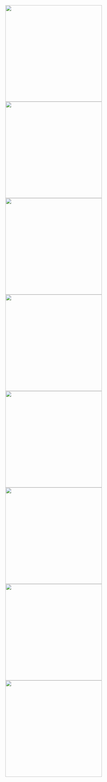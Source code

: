 [<img src="https://raw.githubusercontent.com/xavrr/test/master//VideotexPages/.thumbnails/thumbnails/E.BIG.APPLE.png.png" width="300">](http://212.47.238.202/minitel/minitel-loader.html?url=https://raw.githubusercontent.com/xavrr/test/master//VideotexPages/.thumbnails/E.BIG.APPLE.png.png)<BR>
[<img src="https://raw.githubusercontent.com/xavrr/test/master//VideotexPages/.thumbnails/thumbnails/E.BIG.DEBUT.png.png" width="300">](http://212.47.238.202/minitel/minitel-loader.html?url=https://raw.githubusercontent.com/xavrr/test/master//VideotexPages/.thumbnails/E.BIG.DEBUT.png.png)<BR>
[<img src="https://raw.githubusercontent.com/xavrr/test/master//VideotexPages/.thumbnails/thumbnails/E.BIG.SCREEN2.png.png" width="300">](http://212.47.238.202/minitel/minitel-loader.html?url=https://raw.githubusercontent.com/xavrr/test/master//VideotexPages/.thumbnails/E.BIG.SCREEN2.png.png)<BR>
[<img src="https://raw.githubusercontent.com/xavrr/test/master//VideotexPages/.thumbnails/thumbnails/E.BIG.SCREEN_.png.png" width="300">](http://212.47.238.202/minitel/minitel-loader.html?url=https://raw.githubusercontent.com/xavrr/test/master//VideotexPages/.thumbnails/E.BIG.SCREEN_.png.png)<BR>
[<img src="https://raw.githubusercontent.com/xavrr/test/master//VideotexPages/.thumbnails/thumbnails/E.GILBERT1.png.png" width="300">](http://212.47.238.202/minitel/minitel-loader.html?url=https://raw.githubusercontent.com/xavrr/test/master//VideotexPages/.thumbnails/E.GILBERT1.png.png)<BR>
[<img src="https://raw.githubusercontent.com/xavrr/test/master//VideotexPages/.thumbnails/thumbnails/E.GILBERT2.png.png" width="300">](http://212.47.238.202/minitel/minitel-loader.html?url=https://raw.githubusercontent.com/xavrr/test/master//VideotexPages/.thumbnails/E.GILBERT2.png.png)<BR>
[<img src="https://raw.githubusercontent.com/xavrr/test/master//VideotexPages/.thumbnails/thumbnails/E.GILBERT3.png.png" width="300">](http://212.47.238.202/minitel/minitel-loader.html?url=https://raw.githubusercontent.com/xavrr/test/master//VideotexPages/.thumbnails/E.GILBERT3.png.png)<BR>
[<img src="https://raw.githubusercontent.com/xavrr/test/master//VideotexPages/.thumbnails/thumbnails/E.SPRINGTIME.png.png" width="300">](http://212.47.238.202/minitel/minitel-loader.html?url=https://raw.githubusercontent.com/xavrr/test/master//VideotexPages/.thumbnails/E.SPRINGTIME.png.png)<BR>
